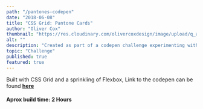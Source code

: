```yaml
---
path: "/pantones-codepen"
date: "2018-06-08"
title: "CSS Grid: Pantone Cards"
author: "Oliver Cox"
thumbnail: "https://res.cloudinary.com/olivercoxdesign/image/upload/q_auto,f_auto/w_auto,c_scale/dpr_auto/v1545316713/oliverjamescox.com/blog%20content/pantone_cards"
alt: ""
description: "Created as part of a codepen challenge experimenting with CSS Grid." 
topic: "Challenge"
published: true
featured: true
---
```


Built with CSS Grid and a sprinkling of Flexbox, Link to the codepen can be found **[here](https://codepen.io/olivercoxdesign/details/OEbNeB/)**

#### Aprox build time: 2 Hours
